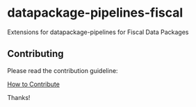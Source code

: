 # datapackage-pipelines-fiscal

Extensions for datapackage-pipelines for Fiscal Data Packages

## Contributing

Please read the contribution guideline:

[How to Contribute](CONTRIBUTING.md)

Thanks!
